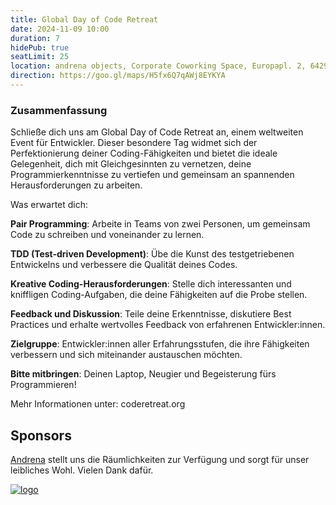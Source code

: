 ```yaml
---
title: Global Day of Code Retreat
date: 2024-11-09 10:00
duration: 7
hidePub: true
seatLimit: 25
location: andrena objects, Corporate Coworking Space, Europapl. 2, 64293 Darmstadt
direction: https://goo.gl/maps/H5fx6Q7qAWj8EYKYA
---
```


### Zusammenfassung

Schließe dich uns am Global Day of Code Retreat an, einem weltweiten Event für Entwickler. Dieser besondere Tag widmet sich der Perfektionierung deiner Coding-Fähigkeiten und bietet die ideale Gelegenheit, dich mit Gleichgesinnten zu vernetzen, deine Programmierkenntnisse zu vertiefen und gemeinsam an spannenden Herausforderungen zu arbeiten.

Was erwartet dich:

**Pair Programming**: Arbeite in Teams von zwei Personen, um gemeinsam Code zu schreiben und voneinander zu lernen.

**TDD (Test-driven Development)**: Übe die Kunst des testgetriebenen Entwickelns und verbessere die Qualität deines Codes.

**Kreative Coding-Herausforderungen**: Stelle dich interessanten und kniffligen Coding-Aufgaben, die deine Fähigkeiten auf die Probe stellen.

**Feedback und Diskussion**: Teile deine Erkenntnisse, diskutiere Best Practices und erhalte wertvolles Feedback von erfahrenen Entwickler:innen.

**Zielgruppe**: Entwickler:innen aller Erfahrungsstufen, die ihre Fähigkeiten verbessern und sich miteinander austauschen möchten.

**Bitte mitbringen**: Deinen Laptop, Neugier und Begeisterung fürs Programmieren!

Mehr Informationen unter:
coderetreat.org

## Sponsors

[Andrena](https://www.andrena.de/) stellt uns die Räumlichkeiten zur Verfügung und sorgt für unser leibliches Wohl. Vielen Dank dafür. 

[![logo](/images/sponsors/andrena.png)](https://www.andrena.de/) 
